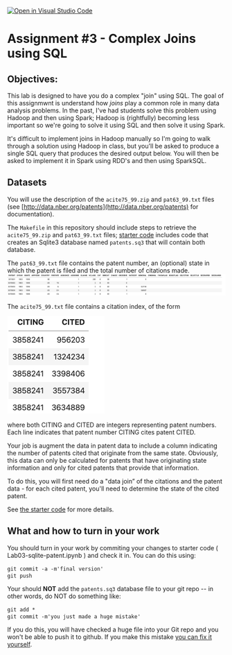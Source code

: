 [![Open in Visual Studio Code](https://classroom.github.com/assets/open-in-vscode-c66648af7eb3fe8bc4f294546bfd86ef473780cde1dea487d3c4ff354943c9ae.svg)](https://classroom.github.com/online_ide?assignment_repo_id=8478198&assignment_repo_type=AssignmentRepo)
# Assignment #3 - Complex Joins using SQL

## Objectives:

This lab is designed to have you do a complex "join" using SQL. The goal of this assignmwnt is understand how *joins* play a common role in many data analysis problems. In the past, I've had students solve this problem using Hadoop and then using Spark;
Hadoop is (rightfully) becoming less important so we're going to solve it using SQL and then solve it using Spark.

It's difficult to implement joins in Hadoop manually
so I'm going to walk through a solution using Hadoop in class, 
but you'll be asked to produce a single SQL query that produces 
the desired output below. You will then be asked to implement it in Spark using RDD's and then using SparkSQL.

## Datasets

You will use the description of the
`acite75_99.zip` and `pat63_99.txt` files (see
[http://data.nber.org/patents](http://data.nber.org/patents) for documentation).

The `Makefile` in this repository should include steps to retrieve the `acite75_99.zip`
and `pat63_99.txt` files; [starter code](Lab03-sqlite-patent.ipynb) includes
code that creates an Sqlite3 database named `patents.sq3` that will contain both database.

The `pat63_99.txt` file contains the patent number, an (optional)
state in which the patent is filed and the total number of citations
made.
![patents-example](patents-example.png)


The `acite75_99.txt` file contains a citation index, of the form

![citations-example](citations-example.png)

where both CITING and CITED are integers representing patent numbers. Each line
indicates that patent number CITING cites patent CITED.



Your job is augment the data in
patent data to include a column indicating the number of patents
  cited that originate from the same state. Obviously, this data can
  only be calculated for patents that have originating state information
  and only for cited patents that provide that information.

To do this, you will first need do a "data join” of the citations and the patent data - for each cited patent, you'll need to determine the state of the cited patent.

See [the starter code](Lab03-sqlite-patent.ipynb) for more details.

## What and how to turn in your work

You should turn in your work by commiting your changes to starter code ( Lab03-sqlite-patent.ipynb ) and check it in. You can do this using:
```
git commit -a -m'final version'
git push
```

Your should **NOT** add the `patents.sq3` database file to your git repo -- in other words,
do NOT do something like:
```
git add *
git commit -m'you just made a huge mistake'
```
If you do this, you will have checked a huge file into your Git repo and you won't be able
to push it to github. If you make this mistake [you can fix it yourself](https://medium.com/analytics-vidhya/tutorial-removing-large-files-from-git-78dbf4cf83a).